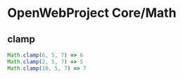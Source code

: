 # OpenWebProject Core/Math

## clamp
```javascript
Math.clamp(6, 5, 7) => 6
Math.clamp(2, 5, 7) => 5
Math.clamp(10, 5, 7) => 7
```